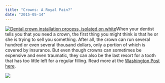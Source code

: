 ```yaml
---
title: "Crowns: A Royal Pain?"
date: "2015-05-14"
---
```


[![Dental crown installation process, isolated on white](/images/fairfield-dentist-crown-291x300.jpg)](/images/fairfield-dentist-crown.jpg)When your dentist tells you that you need a crown, the first thing you might think is that he or she is trying to sell you something. After all, the crown can run several hundred or even several thousand dollars, only a portion of which is covered by insurance. But even though crowns can sometimes be expensive and even traumatic, they can also be the last resort for a tooth that has too little left for a regular filling. Read more at the [Washington Post here](http://www.washingtonpost.com/wp-dyn/content/article/2009/06/22/AR2009062201659.html).

[![](/images/pinit_fg_en_rect_red_28.png)](//www.pinterest.com/pin/create/button/) 

<script type="text/javascript" async defer="" src="//assets.pinterest.com/js/pinit.js"></script>
